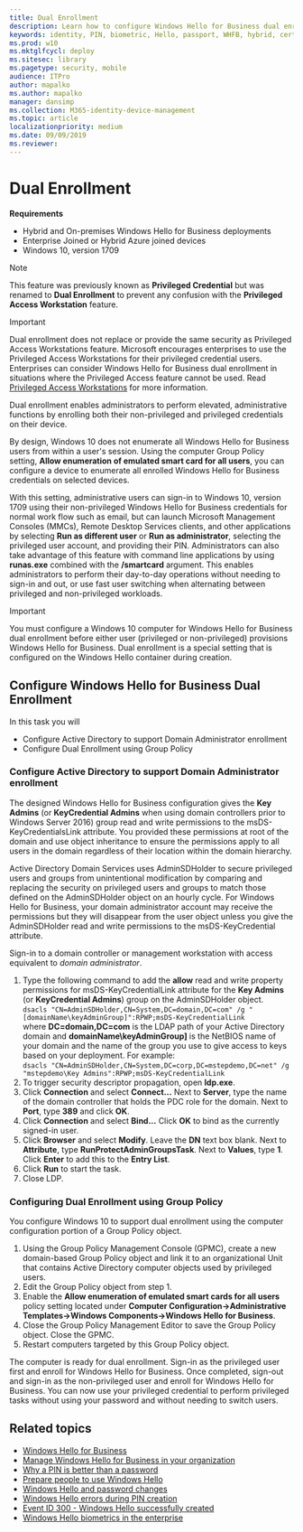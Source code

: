 ```yaml
---
title: Dual Enrollment
description: Learn how to configure Windows Hello for Business dual enrollment. Also, learn how to configure Active Directory to support Domain Administrator enrollment.
keywords: identity, PIN, biometric, Hello, passport, WHFB, hybrid, cert-trust, device, registration, unlock, dual enrollment,
ms.prod: w10
ms.mktglfcycl: deploy
ms.sitesec: library
ms.pagetype: security, mobile
audience: ITPro
author: mapalko
ms.author: mapalko
manager: dansimp
ms.collection: M365-identity-device-management
ms.topic: article
localizationpriority: medium
ms.date: 09/09/2019
ms.reviewer: 
---
```


# Dual Enrollment

**Requirements**

* Hybrid and On-premises Windows Hello for Business deployments
* Enterprise Joined or Hybrid Azure joined devices
* Windows 10, version 1709

> [!NOTE]
> This feature was previously known as **Privileged Credential** but was renamed to **Dual Enrollment** to prevent any confusion with the **Privileged Access Workstation** feature.

> [!IMPORTANT]
> Dual enrollment does not replace or provide the same security as Privileged Access Workstations feature.  Microsoft encourages enterprises to use the Privileged Access Workstations for their privileged credential users.  Enterprises can consider Windows Hello for Business dual enrollment in situations where the Privileged Access feature cannot be used.  Read [Privileged Access Workstations](https://docs.microsoft.com/windows-server/identity/securing-privileged-access/privileged-access-workstations) for more information.

Dual enrollment enables administrators to perform elevated, administrative functions by enrolling both their non-privileged and privileged credentials on their device.

By design, Windows 10 does not enumerate all Windows Hello for Business users from within a user's session.  Using the computer Group Policy setting, **Allow enumeration of emulated smart card for all users**, you can configure a device to enumerate all enrolled Windows Hello for Business credentials on selected devices.

With this setting, administrative users can sign-in to Windows 10, version 1709 using their non-privileged Windows Hello for Business credentials for normal work flow such as email, but can launch Microsoft Management Consoles (MMCs), Remote Desktop Services clients, and other applications by selecting **Run as different user** or **Run as administrator**, selecting the privileged user account, and providing their PIN.  Administrators can also take advantage of this feature with command line applications by using **runas.exe** combined with the **/smartcard** argument.  This enables administrators to perform their day-to-day operations without needing to sign-in and out, or use fast user switching when alternating between privileged and non-privileged workloads.

> [!IMPORTANT]
> You must configure a Windows 10 computer for Windows Hello for Business dual enrollment before either user (privileged or non-privileged) provisions Windows Hello for Business.  Dual enrollment is a special setting that is configured on the Windows Hello container during creation.

## Configure Windows Hello for Business Dual Enrollment

In this task you will

* Configure Active Directory to support Domain Administrator enrollment
* Configure Dual Enrollment using Group Policy

### Configure Active Directory to support Domain Administrator enrollment

The designed Windows Hello for Business configuration gives the **Key Admins** (or **KeyCredential Admins** when using domain controllers prior to Windows Server 2016) group read and write permissions to the msDS-KeyCredentialsLink attribute.  You provided these permissions at root of the domain and use object inheritance to ensure the permissions apply to all users in the domain regardless of their location within the domain hierarchy.

Active Directory Domain Services uses AdminSDHolder to secure privileged users and groups from unintentional modification by comparing and replacing the security on privileged users and groups to match those defined on the AdminSDHolder object on an hourly cycle. For Windows Hello for Business, your domain administrator account may receive the permissions but they will disappear from the user object unless you give the AdminSDHolder read and write permissions to the msDS-KeyCredential attribute.

Sign-in to a domain controller or management workstation with access equivalent to _domain administrator_.

1. Type the following command to add the **allow** read and write property permissions for msDS-KeyCredentialLink attribute for the **Key Admins** (or **KeyCredential Admins**) group on the AdminSDHolder object.</br>
```dsacls "CN=AdminSDHolder,CN=System,DC=domain,DC=com" /g "[domainName\keyAdminGroup]":RPWP;msDS-KeyCredentialLink```</br>
where **DC=domain,DC=com** is the LDAP path of your Active Directory domain and **domainName\keyAdminGroup]** is the NetBIOS name of your domain and the name of the group you use to give access to keys based on your deployment.  For example:</br>
```dsacls "CN=AdminSDHolder,CN=System,DC=corp,DC=mstepdemo,DC=net" /g "mstepdemo\Key Admins":RPWP;msDS-KeyCredentialLink```
2. To trigger security descriptor propagation, open **ldp.exe**.
3. Click **Connection** and select **Connect...**  Next to **Server**, type the name of the domain controller that holds the PDC role for the domain. Next to **Port**, type **389** and click **OK**.
4. Click **Connection** and select **Bind...**  Click **OK** to bind as the currently signed-in user.
5. Click **Browser** and select **Modify**.  Leave the **DN** text box blank.  Next to **Attribute**, type **RunProtectAdminGroupsTask**. Next to **Values**, type **1**.  Click **Enter** to add this to the **Entry List**.
6. Click **Run** to start the task.
7. Close LDP.  

### Configuring Dual Enrollment using Group Policy

You configure Windows 10 to support dual enrollment using the computer configuration portion of a Group Policy object.

1. Using the Group Policy Management Console (GPMC), create a new domain-based Group Policy object and link it to an organizational Unit that contains Active Directory computer objects used by privileged users.
2. Edit the Group Policy object from step 1.
3. Enable the **Allow enumeration of emulated smart cards for all users** policy setting located under **Computer Configuration->Administrative Templates->Windows Components->Windows Hello for Business**.
4. Close the Group Policy Management Editor to save the Group Policy object.  Close the GPMC.
5. Restart computers targeted by this Group Policy object.

The computer is ready for dual enrollment.  Sign-in as the privileged user first and enroll for Windows Hello for Business. Once completed, sign-out and sign-in as the non-privileged user and enroll for Windows Hello for Business.  You can now use your privileged credential to perform privileged tasks without using your password and without needing to switch users.

## Related topics

* [Windows Hello for Business](hello-identity-verification.md)
* [Manage Windows Hello for Business in your organization](hello-manage-in-organization.md)
* [Why a PIN is better than a password](hello-why-pin-is-better-than-password.md)
* [Prepare people to use Windows Hello](hello-prepare-people-to-use.md)
* [Windows Hello and password changes](hello-and-password-changes.md)
* [Windows Hello errors during PIN creation](hello-errors-during-pin-creation.md)
* [Event ID 300 - Windows Hello successfully created](hello-event-300.md)
* [Windows Hello biometrics in the enterprise](hello-biometrics-in-enterprise.md)
